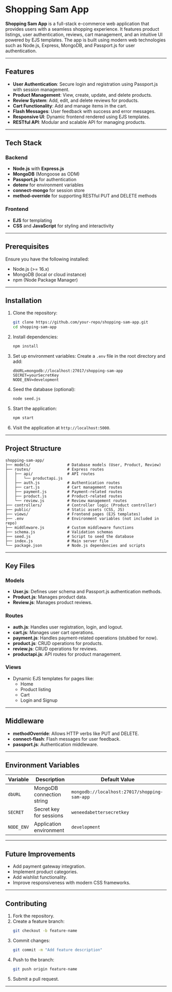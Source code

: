 # Shopping Sam App

**Shopping Sam App** is a full-stack e-commerce web application that provides users with a seamless shopping experience. It features product listings, user authentication, reviews, cart management, and an intuitive UI powered by EJS templates. The app is built using modern web technologies such as Node.js, Express, MongoDB, and Passport.js for user authentication.

---

## Features

- **User Authentication**: Secure login and registration using Passport.js with session management.
- **Product Management**: View, create, update, and delete products.
- **Review System**: Add, edit, and delete reviews for products.
- **Cart Functionality**: Add and manage items in the cart.
- **Flash Messages**: User feedback with success and error messages.
- **Responsive UI**: Dynamic frontend rendered using EJS templates.
- **RESTful API**: Modular and scalable API for managing products.

---

## Tech Stack

### Backend
- **Node.js** with **Express.js**
- **MongoDB** (Mongoose as ODM)
- **Passport.js** for authentication
- **dotenv** for environment variables
- **connect-mongo** for session store
- **method-override** for supporting RESTful PUT and DELETE methods

### Frontend
- **EJS** for templating
- **CSS** and **JavaScript** for styling and interactivity

---

## Prerequisites

Ensure you have the following installed:
- Node.js (>= 16.x)
- MongoDB (local or cloud instance)
- npm (Node Package Manager)

---

## Installation

1. Clone the repository:
   ```bash
   git clone https://github.com/your-repo/shopping-sam-app.git
   cd shopping-sam-app
   ```

2. Install dependencies:
   ```bash
   npm install
   ```

3. Set up environment variables:
   Create a `.env` file in the root directory and add:
   ```env
   dbURL=mongodb://localhost:27017/shopping-sam-app
   SECRET=yourSecretKey
   NODE_ENV=development
   ```

4. Seed the database (optional):
   ```bash
   node seed.js
   ```

5. Start the application:
   ```bash
   npm start
   ```

6. Visit the application at `http://localhost:5000`.

---

## Project Structure

```
shopping-sam-app/
├── models/                # Database models (User, Product, Review)
├── routes/                # Express routes
│   ├── api/               # API routes
│   │   └── productapi.js
│   ├── auth.js            # Authentication routes
│   ├── cart.js            # Cart management routes
│   ├── payment.js         # Payment-related routes
│   ├── product.js         # Product-related routes
│   └── review.js          # Review management routes
├── controllers/           # Controller logic (Product controller)
├── public/                # Static assets (CSS, JS)
├── views/                 # Frontend pages (EJS templates)
├── .env                   # Environment variables (not included in repo)
├── middleware.js          # Custom middleware functions
├── schema.js              # Validation schemas
├── seed.js                # Script to seed the database
├── index.js               # Main server file
└── package.json           # Node.js dependencies and scripts
```

---

## Key Files

### Models
- **User.js**: Defines user schema and Passport.js authentication methods.
- **Product.js**: Manages product data.
- **Review.js**: Manages product reviews.

### Routes
- **auth.js**: Handles user registration, login, and logout.
- **cart.js**: Manages user cart operations.
- **payment.js**: Handles payment-related operations (stubbed for now).
- **product.js**: CRUD operations for products.
- **review.js**: CRUD operations for reviews.
- **productapi.js**: API routes for product management.

### Views
- Dynamic EJS templates for pages like:
  - Home
  - Product listing
  - Cart
  - Login and Signup

---

## Middleware

- **methodOverride**: Allows HTTP verbs like PUT and DELETE.
- **connect-flash**: Flash messages for user feedback.
- **passport.js**: Authentication middleware.

---

## Environment Variables

| Variable   | Description                                | Default Value                           |
|------------|--------------------------------------------|-----------------------------------------|
| `dbURL`    | MongoDB connection string                 | `mongodb://localhost:27017/shopping-sam-app` |
| `SECRET`   | Secret key for sessions                   | `weneedabettersecretkey`                |
| `NODE_ENV` | Application environment                   | `development`                           |

---

## Future Improvements

- Add payment gateway integration.
- Implement product categories.
- Add wishlist functionality.
- Improve responsiveness with modern CSS frameworks.

---

## Contributing

1. Fork the repository.
2. Create a feature branch:
   ```bash
   git checkout -b feature-name
   ```
3. Commit changes:
   ```bash
   git commit -m "Add feature description"
   ```
4. Push to the branch:
   ```bash
   git push origin feature-name
   ```
5. Submit a pull request.

---


